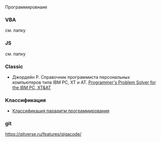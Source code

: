 Программировнаие  
### VBA 
см. папку
### JS
см. папку
### Classic 
- Джордейн Р. Справочник программиста персональных компьютеров типа IBM PC, XT и AT. [Programmer's Problem Solver for the IBM PC, XT&AT](https://ahdl-altera.narod.ru/ru/jordin.pdf)

### Классификация
- [Классификация парадигм программирования](https://habr.com/ru/articles/905292/)
  
### git
https://gitverse.ru/features/gigacode/
